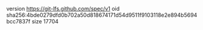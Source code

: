 version https://git-lfs.github.com/spec/v1
oid sha256:4bde0279dfd0b702a50d818674171d54d9511f9103118e2e894b5694bcc7837f
size 17704
